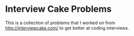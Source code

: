 # Interview Cake Problems

This is a collection of problems that I worked on from http://interviewcake.com/ to get better at coding interviews.